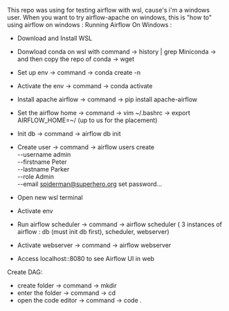 This repo was using for testing airflow with wsl, cause's i'm a windows user. When you want to try airflow-apache on windows, this is "how to" using airflow on windows :
Running Airflow On Windows :
- Download and Install WSL
- Donwload conda on wsl
	with command -> history | grep Miniconda -> and then copy the repo of conda -> wget <repo link>
- Set up env -> command -> conda create -n <name of env> <python version>
	
- Activate the env -> command -> conda activate <name of env>
- Install apache airflow -> command -> pip install apache-airflow
- Set the airflow home -> command -> vim ~/.bashrc -> <set airflow-home in vim> export AIRFLOW_HOME=~/<name> (up to us for the placement)
- Init db -> command -> airflow db init
- Create user -> command -> airflow users create \
    --username admin \
    --firstname Peter \
    --lastname Parker \
    --role Admin \
    --email spiderman@superhero.org
	set password...
- Open new wsl terminal
- Activate env
- Run airflow scheduler -> command -> airflow scheduler
( 3 instances of airflow : db (must init db first), scheduler, webserver)
- Activate webserver -> command -> airflow webserver
- Access localhost::8080 to see Airflow UI in web

Create DAG:
- create folder -> command -> mkdir <folder name>
- enter the folder -> command -> cd <folder name>
- open the code editor -> command -> code .
